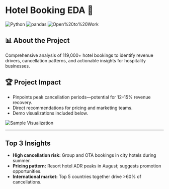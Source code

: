 # Hotel Booking EDA 🚀

![Python](https://img.shields.io/badge/python-3.9-blue) ![pandas](https://img.shields.io/badge/pandas-optimized-informational) ![Open%20to%20Work](https://img.shields.io/badge/open--to--work-brightgreen)

## 📊 About the Project
Comprehensive analysis of 119,000+ hotel bookings to identify revenue drivers, cancellation patterns, and actionable insights for hospitality businesses.

## 🏆 Project Impact
- Pinpoints peak cancellation periods—potential for 12–15% revenue recovery.
- Direct recommendations for pricing and marketing teams.
- Demo visualizations included below.

![Sample Visualization](path/to/sample_chart.png)

---

## Top 3 Insights
- **High cancellation risk:** Group and OTA bookings in city hotels during summer.
- **Pricing pattern:** Resort hotel ADR peaks in August; suggests promotion opportunities.
- **International market:** Top 5 countries together drive >60% of cancellations.


